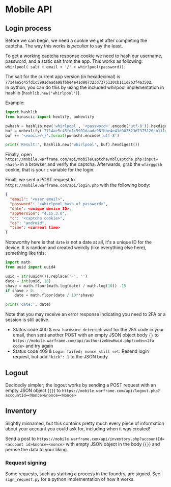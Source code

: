 # Mobile API

## Login process

Before we can begin, we need a cookie we get after completing the captcha. The way this works is *peculiar* to say the least.

To get a working captcha response cookie we need to hash our username, password, and a static salt from the app. This works as following: `whirlpool( salt + email + '/' + whirlpool(password))`.

The salt for the current app version (in hexadecimal) is `7714ae5c45fd1c5991daada98fbbe4e41d907323d7375120cb111d2b3f4a3502`.  
In python, you can do this by using the included whirpool implementation in hashlib (`hashlib.new('whirlpool')`).

Example:
```python
import hashlib
from binascii import hexlify, unhexlify

pwhash = hashlib.new('whirlpool', '<password>'.encode('utf-8')).hexdigest()
buf = unhexlify('7714ae5c45fd1c5991daada98fbbe4e41d907323d7375120cb111d2b3f4a3502')
buf += '<email>/{}'.format(pwhash).encode('utf-8')

print('Result:', hashlib.new('whirlpool', buf).hexdigest())
```

Finally, open `https://mobile.warframe.com/api/mobileCaptcha/mblCaptcha.php?input=<hash>` in a browser and verify the captcha. Afterwards, grab the `wfarggdsh` cookie, that is your `c` variable for the login.

Finall, we sent a POST request to `https://mobile.warframe.com/api/login.php` with the following body:

```json
{
  "email": "<user email>",
  "password": "<Whirlpool hash of password>",
  "date": <unique device ID>,
  "appVersion": "4.15.3.0",
  "c": "<captcha cookie>",
  "os": "android",
  "time": <current time>
}
```

Noteworthy here is that `date` is not a date at all, it's a unique ID for the device.
It is random and created weirdly (like everything else here), something like this:

```python
import math
from uuid import uuid4

uuid = str(uuid4()).replace('-', '')
date = int(uuid, 16)
shave = math.floor(math.log(date) / math.log(10)) -15
if shave > 0:
    date = math.floor(date / 10**shave)

print('date:', date)
```

Note that you may receive an error response indicating you need to 2FA or a session is still active.
- Status code 400 & `new hardware detected`: wait for the 2FA code in your email, then sent another POST with an empty JSON object body `{}` to `https://mobile.warframe.com/api/authorizeNewHwid.php?code=<2fa code>` and try again
- Status code 409 & `Login failed; nonce still set`: Resend login request, but add `"kick": 1` to the JSON body

## Logout

Decidedly simpler; the logout works by sending a POST request with an empty JSON object (`{}`) to `https://mobile.warframe.com/api/logout.php?accountId=<Nonce>&nonce=<Nonce>`

## Inventory

Slightly misnamed, but this contains pretty much every piece of information about your account you could ask for, including when it was created!

Send a post to `https://mobile.warframe.com/api/inventory.php?accountId=<account id>&nonce=<nonce>` with empty JSON object in the body (`{}`) and peruse the data to your liking.

### Request signing

Some requests, such as starting a process in the foundry, are signed. See `sign_request.py` for a python implementation of how it works.
